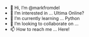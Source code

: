- 👋 Hi, I’m @markfromdel
- 👀 I’m interested in ... Ultima Online?
- 🌱 I’m currently learning ... Python
- 💞️ I’m looking to collaborate on ...
- 📫 How to reach me ... Here!

<!---
markfromdel/markfromdel is a ✨ special ✨ repository because its `README.md` (this file) appears on your GitHub profile.
You can click the Preview link to take a look at your changes.
--->
